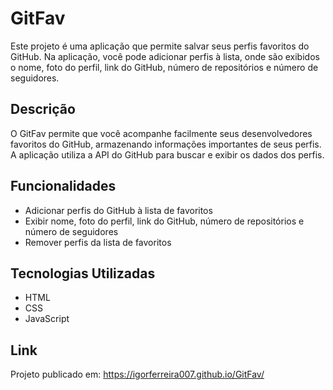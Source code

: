 # GitFav

Este projeto é uma aplicação que permite salvar seus perfis favoritos do GitHub. Na aplicação, você pode adicionar perfis à lista, onde são exibidos o nome, foto do perfil, link do GitHub, número de repositórios e número de seguidores.

## Descrição

O GitFav permite que você acompanhe facilmente seus desenvolvedores favoritos do GitHub, armazenando informações importantes de seus perfis. A aplicação utiliza a API do GitHub para buscar e exibir os dados dos perfis.

## Funcionalidades

- Adicionar perfis do GitHub à lista de favoritos
- Exibir nome, foto do perfil, link do GitHub, número de repositórios e número de seguidores
- Remover perfis da lista de favoritos

## Tecnologias Utilizadas

- HTML
- CSS
- JavaScript

## Link

Projeto publicado em: https://igorferreira007.github.io/GitFav/